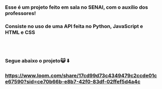 ### Esse é um projeto feito em sala no **SENAI**, com o auxílio dos professores!

### Consiste no uso de uma API feita no Python, JavaScript e HTML e CSS
<br><br>
### Segue abaixo o projeto😺 ⬇️

### https://www.loom.com/share/17cd99d73c4349479c2ccde01ce67590?sid=ce70b66b-e8b7-42f0-83df-02ffef5d4a4c

